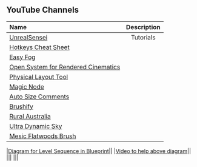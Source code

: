 ## YouTube Channels
| Name                                | Description                                          | 
|:----------------------------------- |:----------------------------------------------------:| 
|[UnrealSensei](https://www.youtube.com/@UnrealSensei)                               |Tutorials                                                 |
|[Hotkeys Cheat Sheet](https://www.evercast.us/blog/unreal-engine-shortcuts)||
|[Easy Fog](https://www.unrealengine.com/marketplace/en-US/product/easyfog)||
|[Open System for Rendered Cinematics](https://www.unrealengine.com/marketplace/en-US/product/ocean-system-for-rendered-cinematics#:~:text=Ocean%20System%20for%20Rendered%20Cinematics%20is%20a%20Blueprint%20%2F%20Material%20based,designed%20for%20quality%2C%20not%20speed!)||
|[Physical Layout Tool](https://www.unrealengine.com/marketplace/en-US/product/349bf2d4b1a945fa8f31db80fabf8058)||
|[Magic Node]([https://www.google.com/search?q=unreal+engine+magic+node](https://www.unrealengine.com/marketplace/en-US/product/magic-node)https://www.unrealengine.com/marketplace/en-US/product/magic-node)||
|[Auto Size Comments](https://www.unrealengine.com/marketplace/en-US/product/auto-size-comments)||
|[Brushify](https://www.unrealengine.com/marketplace/en-US/product/brushify-mountains-pack)||
|[Rural Australia](https://www.unrealengine.com/marketplace/en-US/product/rural-australia)||
|[Ultra Dynamic Sky](https://www.unrealengine.com/marketplace/en-US/product/ultra-dynamic-sky)||
|[Mesic Flatwoods Brush](https://www.unrealengine.com/marketplace/en-US/product/mesic-flatwoods-brush)||

|[Diagram for Level Sequence in Blueprint](https://forums.unrealengine.com/t/how-do-i-enable-a-sequence-with-blueprint/359696/4)||
|[Video to help above diagram](https://www.youtube.com/watch?v=UCd8pjxbYT4)||
|[]()||
|[]()||

